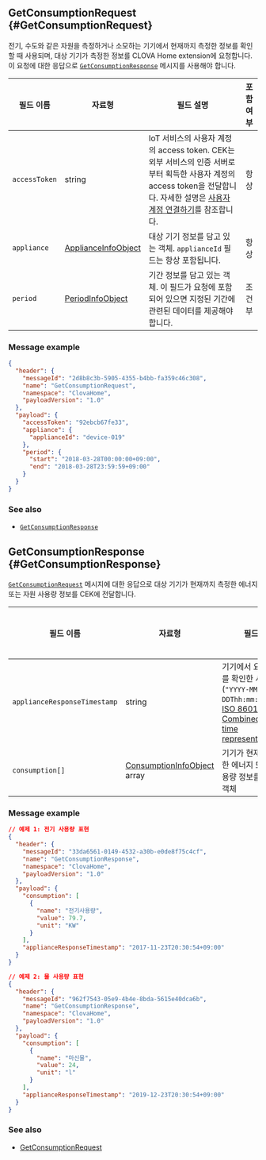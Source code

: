 ## GetConsumptionRequest {#GetConsumptionRequest}
전기, 수도와 같은 자원을 측정하거나 소모하는 기기에서 현재까지 측정한 정보를 확인할 때 사용되며, 대상 기기가 측정한 정보를 CLOVA Home extension에 요청합니다. 이 요청에 대한 응답으로 [`GetConsumptionResponse`](#GetConsumptionResponse) 메시지를 사용해야 합니다.

| 필드 이름       | 자료형    | 필드 설명                     | 포함 여부 |
|---------------|---------|-----------------------------|:---------:|
| `accessToken`      | string                                  | IoT 서비스의 사용자 계정의 access token. CEK는 외부 서비스의 인증 서버로부터 획득한 사용자 계정의 access token을 전달합니다. 자세한 설명은 [사용자 계정 연결하기](/Develop/Guides/Link_User_Account.md)를 참조합니다.                          | 항상    |
| `appliance`        | [ApplianceInfoObject](/Develop/References/ClovaHomeInterface/Shared_Objects.md#ApplianceInfoObject)     | 대상 기기 정보를 담고 있는 객체. `applianceId` 필드는 항상 포함됩니다.     | 항상    |
| `period`           | [PeriodInfoObject](/Develop/References/ClovaHomeInterface/Shared_Objects.md#PeriodInfoObject)           | 기간 정보를 담고 있는 객체. 이 필드가 요청에 포함되어 있으면 지정된 기간에 관련된 데이터를 제공해야 합니다.     | 조건부  |

### Message example

```json
{
  "header": {
    "messageId": "2d8b8c3b-5905-4355-b4bb-fa359c46c308",
    "name": "GetConsumptionRequest",
    "namespace": "ClovaHome",
    "payloadVersion": "1.0"
  },
  "payload": {
    "accessToken": "92ebcb67fe33",
    "appliance": {
      "applianceId": "device-019"
    },
    "period": {
      "start": "2018-03-28T00:00:00+09:00",
      "end": "2018-03-28T23:59:59+09:00"
    }
  }
}
```

### See also
* [`GetConsumptionResponse`](#GetConsumptionResponse)

## GetConsumptionResponse {#GetConsumptionResponse}
[`GetConsumptionRequest`](#GetConsumptionRequest) 메시지에 대한 응답으로 대상 기기가 현재까지 측정한 에너지 또는 자원 사용량 정보를 CEK에 전달합니다.

| 필드 이름       | 자료형    | 필드 설명                     | 필수 여부 |
|---------------|---------|-----------------------------|:---------:|
| `applianceResponseTimestamp` | string | 기기에서 요청한 정보를 확인한 시간(`"YYYY-MM-DDThh:mm:ss±hh:mm"`, <a href="https://en.wikipedia.org/wiki/ISO_8601#Combined_date_and_time_representations" target="_blank">ISO 8601 Combined date and time representations</a> )     | 선택    |
| `consumption[]`              | [ConsumptionInfoObject](/Develop/References/ClovaHomeInterface/Shared_Objects.md#ConsumptionInfoObject) array | 기기가 현재까지 측정한 에너지 또는 자원 사용량 정보를 담고 있는 객체   | 필수    |

### Message example

```json
// 예제 1: 전기 사용량 표현
{
  "header": {
    "messageId": "33da6561-0149-4532-a30b-e0de8f75c4cf",
    "name": "GetConsumptionResponse",
    "namespace": "ClovaHome",
    "payloadVersion": "1.0"
  },
  "payload": {
    "consumption": [
      {
        "name": "전기사용량",
        "value": 79.7,
        "unit": "KW"
      }
    ],
    "applianceResponseTimestamp": "2017-11-23T20:30:54+09:00"
  }
}

// 예제 2: 물 사용량 표현
{
  "header": {
    "messageId": "962f7543-05e9-4b4e-8bda-5615e40dca6b",
    "name": "GetConsumptionResponse",
    "namespace": "ClovaHome",
    "payloadVersion": "1.0"
  },
  "payload": {
    "consumption": [
      {
        "name": "마신물",
        "value": 24,
        "unit": "l"
      }
    ],
    "applianceResponseTimestamp": "2019-12-23T20:30:54+09:00"
  }
}
```

### See also
* [GetConsumptionRequest](#GetConsumptionRequest)
